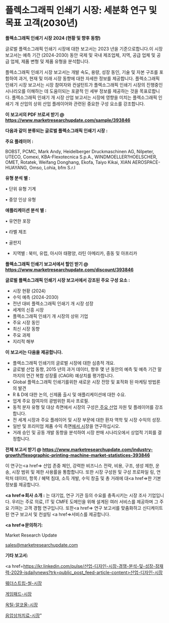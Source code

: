 # 플렉소그래픽 인쇄기 시장: 세분화 연구 및 목표 고객(2030년)

<strong>플렉소그래픽 인쇄기 시장 2024 (현황 및 향후 동향)</strong>

글로벌 플렉소그래픽 인쇄기 시장에 대한 보고서는 2023 년을 기준으로합니다.이 시장 보고서는 예측 기간 (2024-2030) 동안 국제 및 국내 제조업체, 지역, 공급 업체 및 공급 업체, 제품 변형 및 제품 유형을 분석합니다.

플렉소그래픽 인쇄기 시장 보고서는 개발 속도, 용량, 성장 동인, 기술 및 자본 구조를 포함하여 과거, 현재 및 미래 시장 동향에 대한 자세한 정보를 제공합니다. 플렉소그래픽 인쇄기 시장 보고서는 시장 참여자와 컨설턴트가 플렉소그래픽 인쇄기 시장의 진행중인 시나리오를 이해하는 데 도움이되는 포괄적 인 세부 정보를 제공하는 것을 목표로합니다. 플렉소그래픽 인쇄기 개 시장 산업 보고서는 시장에 영향을 미치는 플렉소그래픽 인쇄기 개 산업의 상위 산업 플레이어와 관련된 중요한 구성 요소를 강조합니다.



<strong>이 보고서의 PDF 브로셔 받기 @ <a href=https://www.marketresearchupdate.com/sample/393846>https://www.marketresearchupdate.com/sample/393846</a></strong>



<strong>다음과 같이 분류되는 글로벌 플렉소그래픽 인쇄기 시장 :</strong>



<strong>주요 플레이어 :</strong>

BOBST, PCMC, Mark Andy, Heidelberger Druckmaschinen AG, Nilpeter, UTECO, Comexi, KBA-Flexotecnica S.p.A., WINDMOELLER?HOELSCHER, OMET, Rotatek, Weifang Donghang, Ekofa, Taiyo Kikai, XIAN AEROSPACE-HUAYANG, Omso, Lohia, bfm S.r.l



<strong>유형 분석 별 :</strong>

• 단위 유형 기계

• 중앙 인상 유형



<strong>애플리케이션 분석 별 :</strong>

• 유연한 포장

• 라벨 제조

• 골판지

<ul>
  <li>지역별 : 북미, 유럽, 아시아 태평양, 라틴 아메리카, 중동 및 아프리카</li>
</ul>


<strong>플렉소그래픽 인쇄기 보고서에서 할인 받기 @ <a href=https://www.marketresearchupdate.com/discount/393846>https://www.marketresearchupdate.com/discount/393846</a></strong>



<strong>글로벌 플렉소그래픽 인쇄기 시장 보고서에서 강조된 주요 구성 요소 :</strong>
<ul>
  <li>시장 현황 (2024)</li>
  <li>수익 예측 (2024-2030)</li>
  <li>전년 대비 플렉소그래픽 인쇄기 개 시장 성장</li>
  <li>세계의 신흥 시장</li>
  <li>플렉소그래픽 인쇄기 개 시장의 상위 기업</li>
  <li>주요 시장 동인</li>
  <li>최신 시장 동향</li>
  <li>주요 과제</li>
  <li>지리적 해부</li>
</ul>


<strong>이 보고서는 다음을 제공합니다.</strong>
<ul>
  <li>플렉소그래픽 인쇄기의 글로벌 시장에 대한 심층적 개요.</li>
  <li>글로벌 산업 동향, 2015 년의 과거 데이터, 향후 몇 년 동안의 예측 및 예측 기간 말까지의 연간 복합 성장률 (CAGR) 예상치를 평가합니다.</li>
  <li>Global 플렉소그래픽 인쇄기를위한 새로운 시장 전망 및 표적화 된 마케팅 방법론의 발견</li>
  <li>R &amp; D에 대한 논의, 신제품 출시 및 애플리케이션에 대한 수요.</li>
  <li>업계 주요 참여자의 광범위한 회사 프로필.</li>
  <li>동적 분자 유형 및 대상 측면에서 시장의 구성은<a href=> 주요 산</a>업 자원 및 플레이어를 강조합니다.</li>
  <li>전 세계 시장과 주요 플레이어 및 시장 부문에 대한 환자 역학 및 시장 수익의 성장.</li>
  <li>일반 및 프리미엄 제품 수익 측면<a href=>에서 시</a>장을 연구하십시오.</li>
  <li>거래 승인 및 공동 개발 동향을 분석하여 시장 판매 시나리오에서 상업적 기회를 결정합니다.</li>
</ul>



<strong>전체 보고서 받기 @ <a href=https://www.marketresearchupdate.com/industry-growth/flexographic-printing-machine-market-statistices-393846>https://www.marketresearchupdate.com/industry-growth/flexographic-printing-machine-market-statistices-393846</a></strong>

이 연구는<a href=> 산업 존중</a> 체인, 강력한 비즈니스 전략, 비용, 구조, 생성 제한, 운송, 시장 범위 및 제한 사용률을 통합합니다. 또한 시장 구성원 및 구성 프로파일 링, 연락처 데이터, 항목 / 혜택 침대, 소득 개발, 수익 창출 및 총 거래에 대<a href=>한 기본 </a>정보를 제공합니다.



<strong><a href=>회사 소</a>개 :</strong>
는 대기업, 연구 기관 등의 수요를 충족시키는 시장 조사 기업입니다. 우리는 주로 의료, IT 및 CMFE 도메인을 위해 설계된 여러 서비스를 제공하며 그 주요 기여는 고객 경험 연구입니다. 또한<a href=> 연구 보</a>고서를 맞춤화하고 신디케이트 된 연구 보고서 및 컨설팅 <a href=>서비스</a>를 제공합니다.



<strong><a href=>문의하기:</a></strong>

Market Research Update

sales@marketresearchupdate.com



<strong>기타 보고서:</strong>

<a href=https://kr.linkedin.com/pulse/산업-디자인-시장-경쟁-분석-및-성장-잠재력-2029-isdailynews?trk=public_post_feed-article-content>산업-디자인-시장</a>

<a href=https://www.linkedin.com/pulse/웨더스트립-씰-시장-세분화-연구-및-목표-고객2029년-analytics-alchemy-360-analysis-dpovf/>웨더스트립-씰-시장</a>

<a href=https://www.linkedin.com/pulse/게임패드-시장-현재-및-미래-성장-2029-survey-spotlight-pro-24-analysis-bjyyf/>게임패드-시장</a>

<a href=https://www.linkedin.com/pulse/옥틸-알코올-시장-동향-및-성장-전망-isdailynews-6prtf/>옥틸-알코올-시장</a>

<a href=https://www.linkedin.com/pulse/음압상처치료-시장-현재-및-미래-성장-2030-trendsetters-talk-360-analysis-zlxmc/>음압상처치료-시장</a>"
